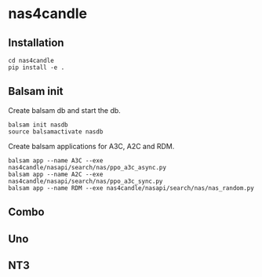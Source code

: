 # nas4candle

## Installation

```
cd nas4candle
pip install -e .
```

## Balsam init

Create balsam db and start the db.
```
balsam init nasdb
source balsamactivate nasdb
```

Create balsam applications for A3C, A2C and RDM.
```
balsam app --name A3C --exe nas4candle/nasapi/search/nas/ppo_a3c_async.py
balsam app --name A2C --exe nas4candle/nasapi/search/nas/ppo_a3c_sync.py
balsam app --name RDM --exe nas4candle/nasapi/search/nas/nas_random.py
```

## Combo

## Uno

## NT3